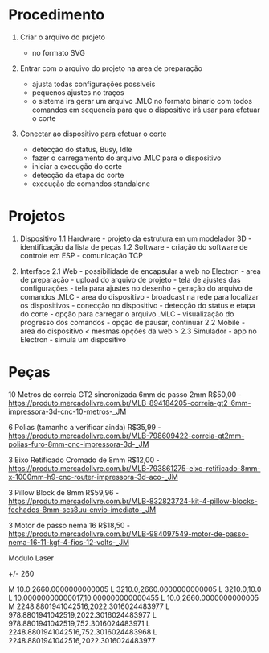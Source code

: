 
# Procedimento

1. Criar o arquivo do projeto
	- no formato SVG

2. Entrar com o arquivo do projeto na area de preparação
	- ajusta todas configurações possiveis
	- pequenos ajustes no traços
	- o sistema ira gerar um arquivo .MLC no formato binario com todos comandos
		em sequencia para que o dispositivo irá usar para efetuar o corte
		
3. Conectar ao dispositivo para efetuar o corte
	- detecção do status, Busy, Idle
	- fazer o carregamento do arquivo .MLC para o dispositivo
	- iniciar a execução do corte
	- detecção da etapa do corte
	- execução de comandos standalone

# Projetos

1. Dispositivo
	1.1 Hardware
		- projeto da estrutura em um modelador 3D
		- identificação da lista de peças
	1.2 Software
		- criação do software de controle em ESP
		- comunicação TCP

2. Interface
	2.1 Web
		- possibilidade de encapsular a web no Electron
		- area de preparação
			- upload do arquivo de projeto
			- tela de ajustes das configurações
			- tela para ajustes no desenho
			- geração do arquivo de comandos .MLC
		- area do dispositivo
			- broadcast na rede para localizar os dispositivos
			- conecção no dispositivo
			- detecção do status e etapa do corte
			- opção para carregar o arquivo .MLC
			- visualização do progresso dos comandos
			- opção de pausar, continuar
	2.2 Mobile
		- area do dispositivo
			< mesmas opções da web >
	2.3 Simulador
		- app no Electron
		- simula um dispositivo
		
		
# Peças

10 Metros de correia GT2 sincronizada 6mm de passo 2mm
R$50,00 - https://produto.mercadolivre.com.br/MLB-894184205-correia-gt2-6mm-impressora-3d-cnc-10-metros-_JM

6 Polias (tamanho a verificar ainda)
R$35,99 - https://produto.mercadolivre.com.br/MLB-798609422-correia-gt2mm-polias-furo-8mm-cnc-impressora-3d-_JM

3 Eixo Retificado Cromado de 8mm
R$12,00 - https://produto.mercadolivre.com.br/MLB-793861275-eixo-retificado-8mm-x-1000mm-h9-cnc-router-impressora-3d-aco-_JM

3 Pillow Block de 8mm
R$59,96 - https://produto.mercadolivre.com.br/MLB-832823724-kit-4-pillow-blocks-fechados-8mm-scs8uu-envio-imediato-_JM

3 Motor de passo nema 16
R$18,50 - https://produto.mercadolivre.com.br/MLB-984097549-motor-de-passo-nema-16-11-kgf-4-fios-12-volts-_JM

Modulo Laser

+/- 260





M 10.0,2660.0000000000005
L 3210.0,2660.0000000000005
L 3210.0,10.0
L 10.00000000000017,10.000000000000455
L 10.0,2660.0000000000005
M 2248.8801941042516,2022.3016024483977
L 978.8801941042519,2022.3016024483977
L 978.8801941042519,752.3016024483971
L 2248.8801941042516,752.3016024483968
L 2248.8801941042516,2022.3016024483977 